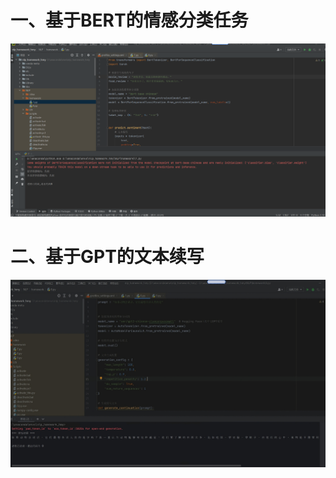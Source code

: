 # 一、基于BERT的情感分类任务
<img src="https://raw.githubusercontent.com/hufsq/homework7/main/bert.jpg" alt="bert">       

# 二、基于GPT的文本续写
<img src="https://raw.githubusercontent.com/hufsq/homework7/main/gpt.jpg" alt="gpt">